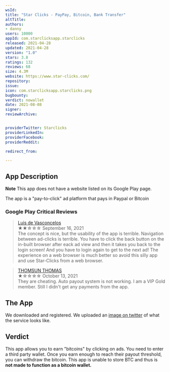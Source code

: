 ```yaml
---
wsId:
title: "Star Clicks - PayPay, Bitcoin, Bank Transfer"
altTitle:
authors:
- danny
users: 10000
appId: com.starclicksapp.starclicks
released: 2021-04-28
updated: 2021-04-28
version: "1.0"
stars: 3.8
ratings: 132
reviews: 68
size: 4.3M
website: https://www.star-clicks.com/
repository:
issue:
icon: com.starclicksapp.starclicks.png
bugbounty:
verdict: nowallet
date: 2021-08-08
signer:
reviewArchive:


providerTwitter: Starclicks
providerLinkedIn:
providerFacebook:
providerReddit:

redirect_from:

---
```



## App Description

**Note** This app does not have a website listed on its Google Play page.

The app is a "pay-to-click" ad platform that pays in Paypal or Bitcoin

### Google Play Critical Reviews

> [Luis de Vasconcelos](https://play.google.com/store/apps/details?id=com.starclicksapp.starclicks&reviewId=gp%3AAOqpTOFXU754ZJukZPPORgpn3OijZ5weUDP9SjrZmhWQNGsnPiZTEdmNCsl63u-crYmbG7qBjrvpeU6ykWWbGjw)<br>
  ★★☆☆☆ September 16, 2021 <br>
       The concept is nice, but the usability of the app is terrible. Navigation between ad-clicks is terrible. You have to click the back button on the in-built browser after eack ad view and then it takes you back to the login screen! And you have to login again to get to the next ad! The experience on a web browser is much better so avoid this silly app and use Star-Clicks from a web browser.

> [THOMSUN THOMAS](https://play.google.com/store/apps/details?id=com.starclicksapp.starclicks&reviewId=gp%3AAOqpTOEHBe5HpqoR_7H90KJAbF1ZlKYPCroVkXFn4mHaxuisrurCJkPinHb6xwIm_i99YqNQ4ERm7it5OXyh3k4)<br>
  ★☆☆☆☆ October 13, 2021 <br>
       They are cheating. Auto payout system is not working. I am a VIP Gold member. Still I didn't get any payments from the app.

## The App

We downloaded and registered. We uploaded an [image on twitter](https://twitter.com/BitcoinWalletz/status/1452539479873376260) of what the service looks like.

## Verdict

This app allows you to earn "bitcoins" by clicking on ads. You need to enter a third party wallet. Once you earn enough to reach their payout threshold, you can withdraw the bitcoin. This app is unable to store BTC and thus is **not made to function as a bitcoin wallet.**
